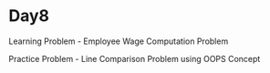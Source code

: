 # Day8
Learning Problem - Employee Wage Computation Problem 

Practice Problem - Line Comparison Problem using OOPS Concept
